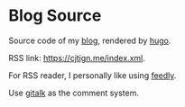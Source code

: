 # Blog Source

Source code of my [blog](https://cjting.me), rendered by [hugo](https://gohugo.io/).

RSS link: https://cjtign.me/index.xml.

For RSS reader, I personally like using [feedly](https://feedly.com/).

Use [gitalk](https://github.com/gitalk/gitalk) as the comment system.

